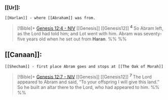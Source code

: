 ### [[Ur]]:
	[[Harlan]] - where [[Abraham]] was from. 
> [!Bible]+ [Genesis 12:4 - NIV](https://bolls.life/NIV/1/12/) [[Genesis]] [[Genesis12]]
>  <sup> **4** </sup>So Abram left, as the Lord had told him; and Lot went with him. Abram was seventy-five years old when he set out from **Haran**.
 %% %%

## [[Canaan]]:
	[[Shecham]] - first place Abram goes and stops at [[The Oak of Morah]]
	
 > [!Bible]+ [Genesis 12:7 - NIV](https://bolls.life/NIV/1/12/) [[Genesis]] [[Genesis12]]
>  <sup> **7** </sup>The Lord appeared to Abram and said, “To your offspring I will give this land.” So he built an altar there to the Lord, who had appeared to him.
 %% %%

	